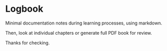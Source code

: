 # Logbook

Minimal documentation notes during learning processes, using markdown.

Then, look at individual chapters or generate full PDF book for review.

Thanks for checking.
